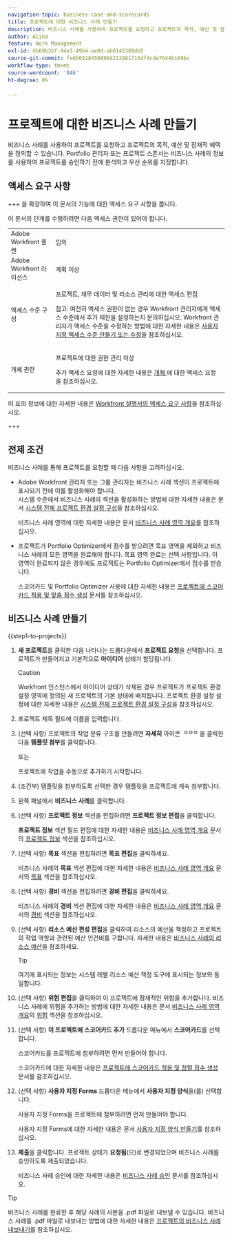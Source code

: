 ```yaml
---
navigation-topic: business-case-and-scorecards
title: 프로젝트에 대한 비즈니스 사례 만들기
description: 비즈니스 사례를 사용하여 프로젝트를 요청하고 프로젝트의 목적, 예산 및 잠재적 혜택을 정의할 수 있습니다. Portfolio 관리자 또는 프로젝트 스폰서는 비즈니스 사례의 정보를 사용하여 프로젝트를 승인하기 전에 분석하고 우선 순위를 지정합니다.
author: Alina
feature: Work Management
exl-id: db69b3bf-04e3-49b4-ae0d-ab6145389db5
source-git-commit: fedb0328450896d212081715df4cde7644b169bc
workflow-type: tm+mt
source-wordcount: '846'
ht-degree: 0%

---
```


# 프로젝트에 대한 비즈니스 사례 만들기

비즈니스 사례를 사용하여 프로젝트를 요청하고 프로젝트의 목적, 예산 및 잠재적 혜택을 정의할 수 있습니다. Portfolio 관리자 또는 프로젝트 스폰서는 비즈니스 사례의 정보를 사용하여 프로젝트를 승인하기 전에 분석하고 우선 순위를 지정합니다.

## 액세스 요구 사항

+++ 을 확장하여 이 문서의 기능에 대한 액세스 요구 사항을 봅니다.

이 문서의 단계를 수행하려면 다음 액세스 권한이 있어야 합니다.

<table style="table-layout:auto"> 
 <col> 
 <col> 
 <tbody> 
  <tr> 
   <td role="rowheader">Adobe Workfront 플랜</td> 
   <td> <p>임의 </p> </td> 
  </tr> 
  <tr> 
   <td role="rowheader">Adobe Workfront 라이선스</td> 
   <td> <p>계획 이상</p> </td> 
  </tr> 
  <tr> 
   <td role="rowheader">액세스 수준 구성</td> 
   <td> <p>프로젝트, 재무 데이터 및 리소스 관리에 대한 액세스 편집</p> <p>참고: 여전히 액세스 권한이 없는 경우 Workfront 관리자에게 액세스 수준에서 추가 제한을 설정하는지 문의하십시오. Workfront 관리자가 액세스 수준을 수정하는 방법에 대한 자세한 내용은 <a href="../../../administration-and-setup/add-users/configure-and-grant-access/create-modify-access-levels.md" class="MCXref xref">사용자 지정 액세스 수준 만들기 또는 수정</a>을 참조하십시오.</p> </td> 
  </tr> 
  <tr> 
   <td role="rowheader">개체 권한</td> 
   <td> <p>프로젝트에 대한 권한 관리 이상</p> <p>추가 액세스 요청에 대한 자세한 내용은 <a href="../../../workfront-basics/grant-and-request-access-to-objects/request-access.md" class="MCXref xref">개체 </a>에 대한 액세스 요청 을 참조하십시오.</p> </td> 
  </tr> 
 </tbody> 
</table>

이 표의 정보에 대한 자세한 내용은 [Workfront 설명서의 액세스 요구 사항](/help/quicksilver/administration-and-setup/add-users/access-levels-and-object-permissions/access-level-requirements-in-documentation.md)을 참조하십시오.

+++

## 전제 조건

비즈니스 사례를 통해 프로젝트를 요청할 때 다음 사항을 고려하십시오.

* Adobe Workfront 관리자 또는 그룹 관리자는 비즈니스 사례 섹션이 프로젝트에 표시되기 전에 이를 활성화해야 합니다.\
  시스템 수준에서 비즈니스 사례의 섹션을 활성화하는 방법에 대한 자세한 내용은 문서 [시스템 전체 프로젝트 환경 설정 구성](../../../administration-and-setup/set-up-workfront/configure-system-defaults/set-project-preferences.md)을 참조하십시오.

  비즈니스 사례 영역에 대한 자세한 내용은 문서 [비즈니스 사례 영역 개요](../../../manage-work/projects/define-a-business-case/areas-of-business-case.md)를 참조하십시오.

* 프로젝트가 Portfolio Optimizer에서 점수를 받으려면 목표 영역을 제외하고 비즈니스 사례의 모든 영역을 완료해야 합니다. 목표 영역 완료는 선택 사항입니다. 이 영역이 완료되지 않은 경우에도 프로젝트는 Portfolio Optimizer에서 점수를 받습니다.

  스코어카드 및 Portfolio Optimizer 사용에 대한 자세한 내용은 [프로젝트에 스코어카드 적용 및 맞춤 점수 생성](../../../manage-work/projects/define-a-business-case/apply-scorecard-to-project-to-generate-alignment-score.md) 문서를 참조하십시오.

## 비즈니스 사례 만들기

{{step1-to-projects}}

1. **새 프로젝트**&#x200B;를 클릭한 다음 나타나는 드롭다운에서 **프로젝트 요청**&#x200B;을 선택합니다. 프로젝트가 만들어지고 기본적으로 **아이디어** 상태가 할당됩니다.

   >[!CAUTION]
   >
   >Workfront 인스턴스에서 아이디어 상태가 삭제된 경우 프로젝트가 프로젝트 환경 설정 영역에 정의된 새 프로젝트의 기본 상태에 배치됩니다. 프로젝트 환경 설정 설정에 대한 자세한 내용은 [시스템 전체 프로젝트 환경 설정 구성](../../../administration-and-setup/set-up-workfront/configure-system-defaults/set-project-preferences.md)을 참조하십시오.

1. 프로젝트 제목 필드에 이름을 입력합니다.
1. (선택 사항) 프로젝트의 작업 분류 구조를 만들려면 **자세히** 아이콘 ![자세히 아이콘](assets/qs-more-icon-on-an-object.png)을 클릭한 다음 **템플릿 첨부**&#x200B;를 클릭합니다.

   또는

   프로젝트에 작업을 수동으로 추가하기 시작합니다.

1. (조건부) 템플릿을 첨부하도록 선택한 경우 템플릿을 프로젝트에 계속 첨부합니다.
1. 왼쪽 패널에서 **비즈니스 사례**&#x200B;를 클릭합니다.
1. (선택 사항) **프로젝트 정보** 섹션을 편집하려면 **프로젝트 정보 편집**&#x200B;을 클릭합니다. 

   **프로젝트 정보** 섹션 필드 편집에 대한 자세한 내용은 [비즈니스 사례 영역 개요](../../../manage-work/projects/define-a-business-case/areas-of-business-case.md) 문서의 [프로젝트 정보](../../../manage-work/projects/define-a-business-case/areas-of-business-case.md#project-info) 섹션을 참조하십시오.

1. (선택 사항) **목표** 섹션을 편집하려면 **목표 편집**&#x200B;을 클릭하세요.

   비즈니스 사례의 **목표** 섹션 편집에 대한 자세한 내용은 [비즈니스 사례 영역 개요](../../../manage-work/projects/define-a-business-case/areas-of-business-case.md) 문서의 [목표](../../../manage-work/projects/define-a-business-case/areas-of-business-case.md#goals) 섹션을 참조하십시오.

1. (선택 사항) **경비** 섹션을 편집하려면 **경비 편집**&#x200B;을 클릭하세요.

   비즈니스 사례의 **경비** 섹션 편집에 대한 자세한 내용은 [비즈니스 사례 영역 개요](../../../manage-work/projects/define-a-business-case/areas-of-business-case.md) 문서의 [경비](../../../manage-work/projects/define-a-business-case/areas-of-business-case.md#expenses) 섹션을 참조하십시오.

1. (선택 사항) **리소스 예산 편성 편집**&#x200B;을 클릭하여 리소스의 예산을 책정하고 프로젝트의 작업 역할과 관련된 예산 인건비를 구합니다. 자세한 내용은 [비즈니스 사례의 리소스 예산](../../../manage-work/projects/define-a-business-case/budget-resources-in-business-case.md)을 참조하세요.

   >[!TIP]
   >
   >여기에 표시되는 정보는 시스템 레벨 리소스 예산 책정 도구에 표시되는 정보와 동일합니다.

1. (선택 사항) **위험 편집**&#x200B;을 클릭하여 이 프로젝트에 잠재적인 위험을 추가합니다. 비즈니스 사례에 위험을 추가하는 방법에 대한 자세한 내용은 문서 [비즈니스 사례 영역 개요](../../../manage-work/projects/define-a-business-case/areas-of-business-case.md)의 [위험](../../../manage-work/projects/define-a-business-case/areas-of-business-case.md#risks) 섹션을 참조하십시오.
1. (선택 사항) **이 프로젝트에 스코어카드 추가** 드롭다운 메뉴에서 **스코어카드**&#x200B;를 선택합니다.

   스코어카드를 프로젝트에 첨부하려면 먼저 만들어야 합니다.

   스코어카드에 대한 자세한 내용은 [프로젝트에 스코어카드 적용 및 정렬 점수 생성](../../../manage-work/projects/define-a-business-case/apply-scorecard-to-project-to-generate-alignment-score.md) 문서를 참조하십시오.

1. (선택 사항) **사용자 지정 Forms** 드롭다운 메뉴에서 **사용자 지정 양식**&#x200B;을(를) 선택합니다.

   사용자 지정 Forms을 프로젝트에 첨부하려면 먼저 만들어야 합니다.

   사용자 지정 Forms에 대한 자세한 내용은 문서 [사용자 지정 양식 만들기](/help/quicksilver/administration-and-setup/customize-workfront/create-manage-custom-forms/form-designer/design-a-form/design-a-form.md)를 참조하십시오.

1. **제출**&#x200B;을 클릭합니다. 프로젝트 상태가 **요청됨**(으)로 변경되었으며 비즈니스 사례를 승인하도록 제출되었습니다.

   비즈니스 사례 승인에 대한 자세한 내용은 [비즈니스 사례 승인](../../../manage-work/projects/define-a-business-case/approve-business-case.md) 문서를 참조하십시오.


>[!TIP]
>
> 비즈니스 사례를 완료한 후 해당 사례의 사본을 .pdf 파일로 내보낼 수 있습니다. 비즈니스 사례를 .pdf 파일로 내보내는 방법에 대한 자세한 내용은 [프로젝트의 비즈니스 사례 내보내기](/help/quicksilver/manage-work/projects/define-a-business-case/export-business-case.md)를 참조하십시오.


